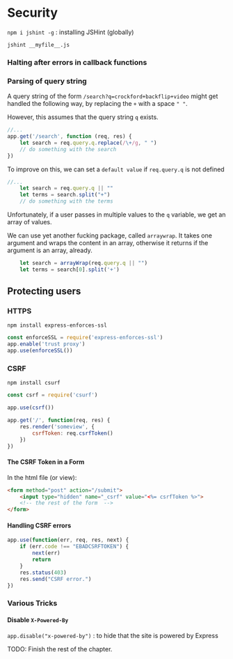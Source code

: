 # Security

`npm i jshint -g` : installing JSHint (globally)

`jshint __myfile__.js`

### Halting after errors in callback functions


### Parsing of query string

A query string of the form `/search?q=crockford+backflip+video` might get handled the following way, by replacing the `+` with a space `" "`. 

However, this assumes that the query string `q` exists.

```js
//...
app.get('/search', function (req, res) {
	let search = req.query.q.replace(/\+/g, " ")
	// do something with the search
})
```

To improve on this, we can set a `default value` if `req.query.q` is not defined

```js
//...
	let search = req.query.q || ""
	let terms = search.split("+")
	// do something with the terms
```

Unfortunately, if a user passes in multiple values to the `q` variable, we get an array of values.

We can use yet another fucking package, called `arraywrap`. It takes one argument and wraps the content in an array, otherwise it returns if the argument is an array, already.


```js
	let search = arrayWrap(req.query.q || "")
	let terms = search[0].split('+')
```


## Protecting users

### HTTPS

`npm install express-enforces-ssl`

```js
const enforceSSL = require('express-enforces-ssl')
app.enable('trust proxy')
app.use(enforceSSL())
```

### CSRF

`npm install csurf`

```js
const csrf = require('csurf')

app.use(csrf())

app.get('/', function(req, res) {
	res.render('someview', {
		csrfToken: req.csrfToken()
	})
})
```

#### The CSRF Token in a Form

In the html file (or view):

```html
<form method="post" action="/submit">
	<input type="hidden" name="_csrf" value="<%= csrfToken %>">
	<!-- the rest of the form  -->
</form>
```


#### Handling CSRF errors

```js
app.use(function(err, req, res, next) {
	if (err.code !== "EBADCSRFTOKEN") {
		next(err)
		return
	}
	res.status(403)
	res.send("CSRF error.")
})
```


### Various Tricks

#### Disable `X-Powered-By`

`app.disable("x-powered-by")` : to hide that the site is powered by Express

TODO: Finish the rest of the chapter.